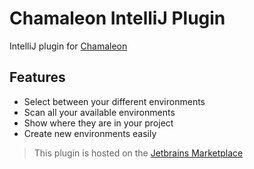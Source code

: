 # Chamaleon IntelliJ Plugin

IntelliJ plugin for [Chamaleon](../../README.md)

## Features

- Select between your different environments
- Scan all your available environments
- Show where they are in your project
- Create new environments easily

> This plugin is hosted on
> the [Jetbrains Marketplace](https://plugins.jetbrains.com/plugin/26310-chamaleon)